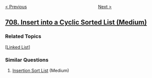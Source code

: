 <!--|This file generated by command(leetcode description); DO NOT EDIT.    |-->
<!--+----------------------------------------------------------------------+-->
<!--|@author    openset <openset.wang@gmail.com>                           |-->
<!--|@link      https://github.com/openset                                 |-->
<!--|@home      https://github.com/openset/leetcode                        |-->
<!--+----------------------------------------------------------------------+-->

[< Previous](https://github.com/openset/leetcode/tree/master/problems/design-linked-list "Design Linked List")
　　　　　　　　　　　　　　　　
[Next >](https://github.com/openset/leetcode/tree/master/problems/to-lower-case "To Lower Case")

## [708. Insert into a Cyclic Sorted List (Medium)](https://leetcode.com/problems/insert-into-a-cyclic-sorted-list "循环有序列表的插入")



### Related Topics
  [[Linked List](https://github.com/openset/leetcode/tree/master/tag/linked-list/README.md)]

### Similar Questions
  1. [Insertion Sort List](https://github.com/openset/leetcode/tree/master/problems/insertion-sort-list) (Medium)
